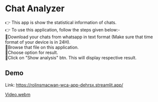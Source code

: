 # Chat Analyzer

👉 This app is show the statistical information of chats.   
👉 To use this application, follow the steps given below:-     
🔸Download your chats from whatsapp in text format (Make sure that time format of your device is in 24H).  
🔸Browse that file on this application.   
🔸Choose option for result.  
🔸Click on "Show analysis" btn. This will display respective result.

## Demo

Link: https://rolinsmacwan-wca-app-dehrsx.streamlit.app/

[Video.webm](https://user-images.githubusercontent.com/73356716/210061960-c516ecd8-cabd-4dca-ada8-ac194217819e.webm)
